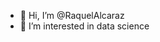- 👋 Hi, I’m @RaquelAlcaraz
- 👀 I’m interested in data science

<!---
RaquelAlcaraz/RaquelAlcaraz is a ✨ special ✨ repository because its `README.md` (this file) appears on your GitHub profile.
You can click the Preview link to take a look at your changes.
--->
